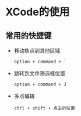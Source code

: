 # XCode的使用

## 常用的快捷键

* 移动焦点到其他区域 

    ```
    option + command + `
    ```

* 跳转到文件筛选框位置

    ```
    option + command + J
    ```
* 多点编辑 

    ```
    ctrl + shift + 点击的位置
    ```
